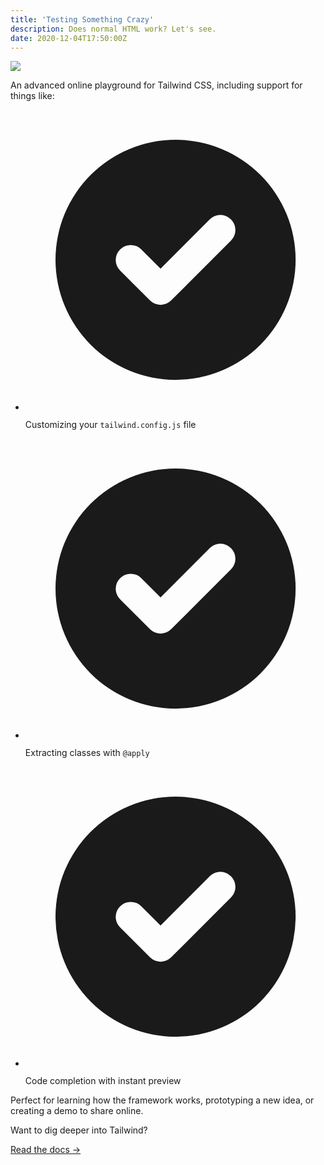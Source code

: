 ```yaml
---
title: 'Testing Something Crazy'
description: Does normal HTML work? Let's see.
date: 2020-12-04T17:50:00Z
---
```

<!--
  Welcome to Tailwind Play, the official Tailwind CSS playground!

  Everything here works just like it does when you're running Tailwind locally
  with a real build pipeline. You can customize your config file, use features
  like `@apply`, or even add third-party plugins.

  Feel free to play with this example if you're just learning, or trash it and
  start from scratch if you know enough to be dangerous. Have fun!
-->
<div class="min-h-screen bg-gray-100 py-6 flex flex-col justify-center sm:py-12">
  <div class="relative py-3 sm:max-w-xl sm:mx-auto">
    <div class="absolute inset-0 bg-gradient-to-r from-cyan-400 to-light-blue-500 shadow-lg transform -skew-y-6 sm:skew-y-0 sm:-rotate-6 sm:rounded-3xl"></div>
    <div class="relative px-4 py-10 bg-white shadow-lg sm:rounded-3xl sm:p-20">
      <div class="max-w-md mx-auto">
        <div>
          <img src="https://play.tailwindcss.com/img/logo.svg" class="h-7 sm:h-8" />
        </div>
        <div class="divide-y divide-gray-200">
          <div class="py-8 text-base leading-6 space-y-4 text-gray-700 sm:text-lg sm:leading-7">
            <p>An advanced online playground for Tailwind CSS, including support for things like:</p>
            <ul class="list-disc space-y-2">
              <li class="flex items-start">
                <span class="h-6 flex items-center sm:h-7">
                  <svg class="flex-shrink-0 h-5 w-5 text-cyan-500" viewBox="0 0 20 20" fill="currentColor">
                    <path fill-rule="evenodd" d="M10 18a8 8 0 100-16 8 8 0 000 16zm3.707-9.293a1 1 0 00-1.414-1.414L9 10.586 7.707 9.293a1 1 0 00-1.414 1.414l2 2a1 1 0 001.414 0l4-4z" clip-rule="evenodd" />
                  </svg>
                </span>
                <p class="ml-2">
                  Customizing your
                  <code class="text-sm font-bold text-gray-900">tailwind.config.js</code> file
                </p>
              </li>
              <li class="flex items-start">
                <span class="h-6 flex items-center sm:h-7">
                  <svg class="flex-shrink-0 h-5 w-5 text-cyan-500" viewBox="0 0 20 20" fill="currentColor">
                    <path fill-rule="evenodd" d="M10 18a8 8 0 100-16 8 8 0 000 16zm3.707-9.293a1 1 0 00-1.414-1.414L9 10.586 7.707 9.293a1 1 0 00-1.414 1.414l2 2a1 1 0 001.414 0l4-4z" clip-rule="evenodd" />
                  </svg>
                </span>
                <p class="ml-2">
                  Extracting classes with
                  <code class="text-sm font-bold text-gray-900">@apply</code>
                </p>
              </li>
              <li class="flex items-start">
                <span class="h-6 flex items-center sm:h-7">
                  <svg class="flex-shrink-0 h-5 w-5 text-cyan-500" viewBox="0 0 20 20" fill="currentColor">
                    <path fill-rule="evenodd" d="M10 18a8 8 0 100-16 8 8 0 000 16zm3.707-9.293a1 1 0 00-1.414-1.414L9 10.586 7.707 9.293a1 1 0 00-1.414 1.414l2 2a1 1 0 001.414 0l4-4z" clip-rule="evenodd" />
                  </svg>
                </span>
                <p class="ml-2">Code completion with instant preview</p>
              </li>
            </ul>
            <p>Perfect for learning how the framework works, prototyping a new idea, or creating a demo to share online.</p>
          </div>
          <div class="pt-6 text-base leading-6 font-bold sm:text-lg sm:leading-7">
            <p>Want to dig deeper into Tailwind?</p>
            <p>
              <a href="https://tailwindcss.com/docs" class="text-cyan-600 hover:text-cyan-700"> Read the docs &rarr; </a>
            </p>
          </div>
        </div>
      </div>
    </div>
  </div>
</div>
